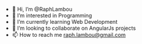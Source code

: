 - 👋 Hi, I’m @RaphLambou
- 👀 I’m interested in Programming
- 🌱 I’m currently learning Web Development
- 💞️ I’m looking to collaborate on AngularJs projects
- 📫 How to reach me raph.lambou@gmail.com

<!---
YodDigital/YodDigital is a ✨ special ✨ repository because its `README.md` (this file) appears on your GitHub profile.
You can click the Preview link to take a look at your changes.
--->
